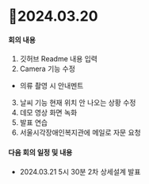 # 📄2024.03.20

#### 회의 내용
1. 깃허브 Readme 내용 입력
2. Camera 기능 수정
  - 의류 촬영 시 안내멘트
3. 날씨 기능 현재 위치 안 나오는 상황 수정
4. 데모 영상 화면 녹화
5. 발표 연습
6. 서울시각장애인복지관에 메일로 자문 요청

#### 다음 회의 일정 및 내용
- 2024.03.21 5시 30분 2차 상세설계 발표
